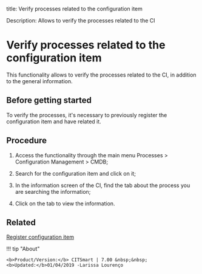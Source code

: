 title: Verify processes related to the configuration item

Description: Allows to verify the processes related to the CI
# Verify processes related to the configuration item

This functionality allows to verify the processes related to the CI, in addition to the general information.

Before getting started
--------------------------

To verify the processes, it's necessary to previously register the configuration
item and have related it.

Procedure
-------------

1.  Access the functionality through the main menu Processes \> Configuration
    Management \> CMDB;

2.  Search for the configuration item and click on it;

3.  In the information screen of the CI, find the tab about the process you are
    searching the information;

4.  Click on the tab to view the information.

Related
-----------

[Register configuration item](/en-us/citsmart-7/processes/configuration/use/register-CI.html)

!!! tip "About"

    <b>Product/Version:</b> CITSmart | 7.00 &nbsp;&nbsp;
    <b>Updated:</b>01/04/2019 -Larissa Lourenço
